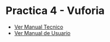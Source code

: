 # Practica 4 - Vuforia

- [Ver Manual Tecnico](./ManualTecnico.md)
- [Ver Manual de Usuario](./ManualUsuario.md)
